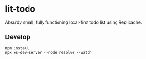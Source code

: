 # lit-todo

Absurdy small, fully functioning local-first todo list using Replicache.

## Develop

```
npm install
npx es-dev-server --node-resolve --watch
```
